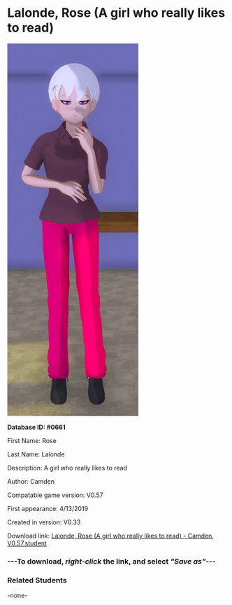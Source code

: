 # Lalonde, Rose (A girl who really likes to read)

<img src="../../Files/Images/Lalonde, Rose (A girl who really likes to read).png" title="Lalonde, Rose (A girl who really likes to read) - Camden, V0.57">

**Database ID: #0661**

First Name: Rose

Last Name: Lalonde

Description: A girl who really likes to read

Author: Camden

Compatable game version: V0.57

First appearance: 4/13/2019

Created in version: V0.33

Download link: <a href="https://raw.githubusercontent.com/Arbiter1223/Daigaku-Gurashi-Custom-Students/master/Files/Student%20Files/Lalonde%2C%20Rose%20(A%20girl%20who%20really%20likes%20to%20read)%20-%20Camden%2C%20V0.57.student">Lalonde, Rose (A girl who really likes to read) - Camden, V0.57.student</a>

### ---**To download, _right-click_ the link, and select _"Save as"_**---

### Related Students

-none-

